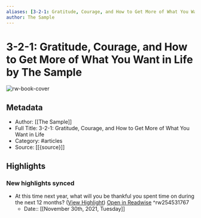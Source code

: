 ```yaml
---
aliases: [3-2-1: Gratitude, Courage, and How to Get More of What You Want in Life, 3-2-1: Gratitude, Courage, and How to Get More of What You Want in Life]
author: The Sample
---
```

# 3-2-1: Gratitude, Courage, and How to Get More of What You Want in Life by The Sample

![rw-book-cover](https://readwise-assets.s3.amazonaws.com/static/images/article4.6bc1851654a0.png)

## Metadata
- Author: [[The Sample]]
- Full Title: 3-2-1: Gratitude, Courage, and How to Get More of What You Want in Life
- Category: #articles
- Source: [[{source}]]

## Highlights
### New highlights synced
- At this time next year, what will you be thankful you spent time on during the next 12 months? ([View Highlight](https://read.readwise.io/read/01fnrfccwk2p30dardk5ht9zqh)) [Open in Readwise](https://readwise.io/open/254531767) ^rw254531767
    - Date:: [[November 30th, 2021, Tuesday]]
